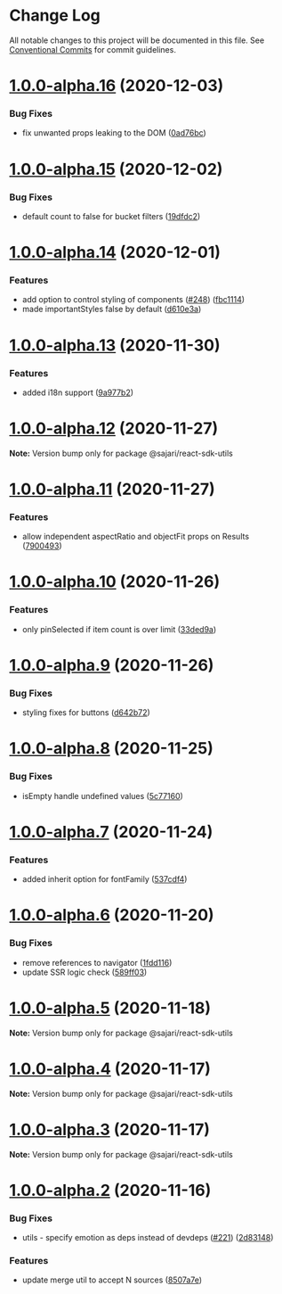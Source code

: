 # Change Log

All notable changes to this project will be documented in this file.
See [Conventional Commits](https://conventionalcommits.org) for commit guidelines.

# [1.0.0-alpha.16](https://github.com/sajari/sdk-react/compare/@sajari/react-sdk-utils@1.0.0-alpha.15...@sajari/react-sdk-utils@1.0.0-alpha.16) (2020-12-03)

### Bug Fixes

- fix unwanted props leaking to the DOM ([0ad76bc](https://github.com/sajari/sdk-react/commit/0ad76bc8deddd499cc5687dfb0ca2686af3b2b22))

# [1.0.0-alpha.15](https://github.com/sajari/sdk-react/compare/@sajari/react-sdk-utils@1.0.0-alpha.14...@sajari/react-sdk-utils@1.0.0-alpha.15) (2020-12-02)

### Bug Fixes

- default count to false for bucket filters ([19dfdc2](https://github.com/sajari/sdk-react/commit/19dfdc2fe11539f6bbbb04077963c92fb4d02f63))

# [1.0.0-alpha.14](https://github.com/sajari/sdk-react/compare/@sajari/react-sdk-utils@1.0.0-alpha.13...@sajari/react-sdk-utils@1.0.0-alpha.14) (2020-12-01)

### Features

- add option to control styling of components ([#248](https://github.com/sajari/sdk-react/issues/248)) ([fbc1114](https://github.com/sajari/sdk-react/commit/fbc1114399dfefaa48d215ba628da55130915b6b))
- made importantStyles false by default ([d610e3a](https://github.com/sajari/sdk-react/commit/d610e3a2f5d9149a185b7bcfdbd617ce2a225dcb))

# [1.0.0-alpha.13](https://github.com/sajari/sdk-react/compare/@sajari/react-sdk-utils@1.0.0-alpha.12...@sajari/react-sdk-utils@1.0.0-alpha.13) (2020-11-30)

### Features

- added i18n support ([9a977b2](https://github.com/sajari/sdk-react/commit/9a977b29d9f430686523bf65e54e5fb5921dce51))

# [1.0.0-alpha.12](https://github.com/sajari/sdk-react/compare/@sajari/react-sdk-utils@1.0.0-alpha.11...@sajari/react-sdk-utils@1.0.0-alpha.12) (2020-11-27)

**Note:** Version bump only for package @sajari/react-sdk-utils

# [1.0.0-alpha.11](https://github.com/sajari/sdk-react/compare/@sajari/react-sdk-utils@1.0.0-alpha.10...@sajari/react-sdk-utils@1.0.0-alpha.11) (2020-11-27)

### Features

- allow independent aspectRatio and objectFit props on Results ([7900493](https://github.com/sajari/sdk-react/commit/79004930cde3b403d52917c50e94d92aca47e98e))

# [1.0.0-alpha.10](https://github.com/sajari/sdk-react/compare/@sajari/react-sdk-utils@1.0.0-alpha.9...@sajari/react-sdk-utils@1.0.0-alpha.10) (2020-11-26)

### Features

- only pinSelected if item count is over limit ([33ded9a](https://github.com/sajari/sdk-react/commit/33ded9a50465af2c0a273b821a15bc879a980638))

# [1.0.0-alpha.9](https://github.com/sajari/sdk-react/compare/@sajari/react-sdk-utils@1.0.0-alpha.8...@sajari/react-sdk-utils@1.0.0-alpha.9) (2020-11-26)

### Bug Fixes

- styling fixes for buttons ([d642b72](https://github.com/sajari/sdk-react/commit/d642b72cda043c699a3a2734cba4763aed08b2d0))

# [1.0.0-alpha.8](https://github.com/sajari/sdk-react/compare/@sajari/react-sdk-utils@1.0.0-alpha.7...@sajari/react-sdk-utils@1.0.0-alpha.8) (2020-11-25)

### Bug Fixes

- isEmpty handle undefined values ([5c77160](https://github.com/sajari/sdk-react/commit/5c7716005b0d98412a3c8f56e885f38ab6018f48))

# [1.0.0-alpha.7](https://github.com/sajari/sdk-react/compare/@sajari/react-sdk-utils@1.0.0-alpha.6...@sajari/react-sdk-utils@1.0.0-alpha.7) (2020-11-24)

### Features

- added inherit option for fontFamily ([537cdf4](https://github.com/sajari/sdk-react/commit/537cdf41dd4cf335463d1f2a859920e8b1f5e3fa))

# [1.0.0-alpha.6](https://github.com/sajari/sajari-sdk-react/compare/@sajari/react-sdk-utils@1.0.0-alpha.5...@sajari/react-sdk-utils@1.0.0-alpha.6) (2020-11-20)

### Bug Fixes

- remove references to navigator ([1fdd116](https://github.com/sajari/sajari-sdk-react/commit/1fdd1166e284e5b4e7cb62cbac4bd0f9ce772130))
- update SSR logic check ([589ff03](https://github.com/sajari/sajari-sdk-react/commit/589ff03e7dc7b955ffb94cd57600e2ac86a26ad1))

# [1.0.0-alpha.5](https://github.com/sajari/sajari-sdk-react/compare/@sajari/react-sdk-utils@1.0.0-alpha.4...@sajari/react-sdk-utils@1.0.0-alpha.5) (2020-11-18)

**Note:** Version bump only for package @sajari/react-sdk-utils

# [1.0.0-alpha.4](https://github.com/sajari/sajari-sdk-react/compare/@sajari/react-sdk-utils@1.0.0-alpha.3...@sajari/react-sdk-utils@1.0.0-alpha.4) (2020-11-17)

**Note:** Version bump only for package @sajari/react-sdk-utils

# [1.0.0-alpha.3](https://github.com/sajari/sajari-sdk-react/compare/@sajari/react-sdk-utils@1.0.0-alpha.2...@sajari/react-sdk-utils@1.0.0-alpha.3) (2020-11-17)

**Note:** Version bump only for package @sajari/react-sdk-utils

# [1.0.0-alpha.2](https://github.com/sajari/sajari-sdk-react/compare/@sajari/react-sdk-utils@1.0.0-alpha.1...@sajari/react-sdk-utils@1.0.0-alpha.2) (2020-11-16)

### Bug Fixes

- utils - specify emotion as deps instead of devdeps ([#221](https://github.com/sajari/sajari-sdk-react/issues/221)) ([2d83148](https://github.com/sajari/sajari-sdk-react/commit/2d83148f4bae6f1e678b2bfe689272152f9da67b))

### Features

- update merge util to accept N sources ([8507a7e](https://github.com/sajari/sajari-sdk-react/commit/8507a7e12278b06caa24bba1c71bbf5923409a63))
